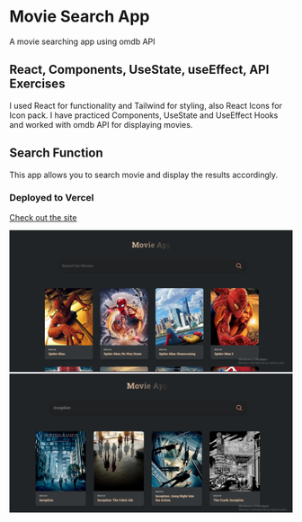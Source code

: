 # Movie Search App
A movie searching app using omdb API
## React, Components, UseState, useEffect, API Exercises
I used React for functionality and Tailwind for styling, also React Icons for Icon pack. I have practiced Components, UseState and UseEffect Hooks and worked with omdb API for displaying movies.
## Search Function 
This app allows you to search movie and display the results accordingly.
### Deployed to Vercel
[Check out the site](https://movie-search-amrrkg09f-arifcaliskan.vercel.app)
 
![Image](https://github.com/arifcaliskan/MovieSearchApp/blob/main/MovieSearchApp.png)
![Image2](https://github.com/arifcaliskan/MovieSearchApp/blob/main/Img2.png)

